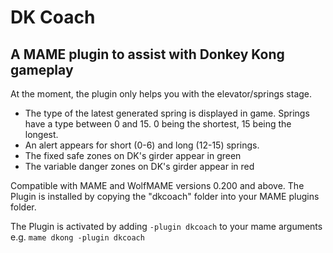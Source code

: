 # **DK Coach** #

## A MAME plugin to assist with Donkey Kong gameplay 

At the moment,  the plugin only helps you with the elevator/springs stage.
 - The type of the latest generated spring is displayed in game.  Springs have a type between 0 and 15.  0 being the shortest,  15 being the longest.
 - An alert appears for short (0-6) and long (12-15) springs.
 - The fixed safe zones on DK's girder appear in green
 - The variable danger zones on DK's girder appear in red

Compatible with MAME and WolfMAME versions 0.200 and above.
The Plugin is installed by copying the "dkcoach" folder into your MAME plugins folder.

The Plugin is activated by adding `-plugin dkcoach` to your mame arguments e.g.
`mame dkong -plugin dkcoach`  

